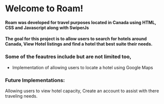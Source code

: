 # Welcome to Roam!
#### Roam was developed for travel purposes located in Canada using HTML, CSS and Javascript along with SwiperJs
#### The goal for this project is to allow users to search for hotels around Canada, View Hotel listings and find a hotel that best suite their needs.

### Some of the feautres include but are not limited too,
- Implementation of allowing users to locate a hotel using Google Maps
### Future Implementations:
Allowing users to view hotel capacity, Create an account to assist with there traveling needs.
